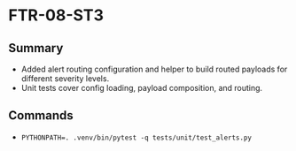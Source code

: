 # FTR-08-ST3

## Summary
- Added alert routing configuration and helper to build routed payloads for different severity levels.
- Unit tests cover config loading, payload composition, and routing.

## Commands
- `PYTHONPATH=. .venv/bin/pytest -q tests/unit/test_alerts.py`
